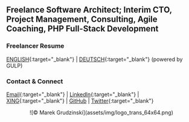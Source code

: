 ## Freelance Software Architect; Interim CTO, Project Management, Consulting, Agile Coaching, PHP Full-Stack Development

### Freelancer Resume

[ENGLISH](https://www.gulp.de/gulp2/g/spezialisten/resume/MarekGrudzinski){:target="_blank"} \| [DEUTSCH](https://www.gulp.de/gulp2/g/spezialisten/profil/MarekGrudzinski){:target="_blank"} (powered by GULP)

### Contact & Connect

[Email](mailto:mail@marek-grudzinski.de){:target="_blank"} \| [LinkedIn](https://www.linkedin.com/in/marek-grudzinski){:target="_blank"} \| [XING](https://www.xing.com/profile/Marek_Grudzinski2){:target="_blank"} \| [GitHub](https://github.com/grudda) \| [Twitter](https://twitter.com/originalgrudda){:target="_blank"}




<div style="text-align: center;width: 100%">
![© Marek Grudzinski](assets/img/logo_trans_64x64.png)
</div>
